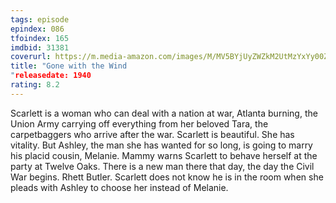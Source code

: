 ```yaml
---
tags: episode
epindex: 086
tfoindex: 165
imdbid: 31381
coverurl: https://m.media-amazon.com/images/M/MV5BYjUyZWZkM2UtMzYxYy00ZmQ3LWFmZTQtOGE2YjBkNjA3YWZlXkEyXkFqcGdeQXVyNzkwMjQ5NzM@._V1_SX202_CR0,0,202,300_.jpg
title: "Gone with the Wind
"releasedate: 1940
rating: 8.2
---
```


Scarlett is a woman who can deal with a nation at war, Atlanta burning, the Union Army carrying off everything from her beloved Tara, the carpetbaggers who arrive after the war. Scarlett is beautiful. She has vitality. But Ashley, the man she has wanted for so long, is going to marry his placid cousin, Melanie. Mammy warns Scarlett to behave herself at the party at Twelve Oaks. There is a new man there that day, the day the Civil War begins. Rhett Butler. Scarlett does not know he is in the room when she pleads with Ashley to choose her instead of Melanie.